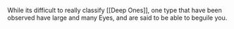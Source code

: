 While its difficult to really classify [[Deep Ones]], one type that have been observed have large and many Eyes, and are said to be able to beguile you.
